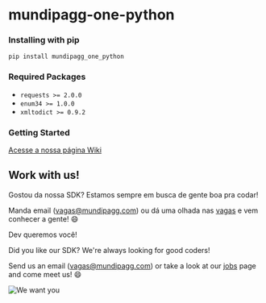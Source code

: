 # mundipagg-one-python

### Installing with pip
`pip install mundipagg_one_python`

### Required Packages

- `requests >= 2.0.0`
- `enum34 >= 1.0.0`
- `xmltodict >= 0.9.2`

### Getting Started
[Acesse a nossa página Wiki](https://github.com/mundipagg/mundipagg-one-python/wiki)

## Work with us!

Gostou da nossa SDK? Estamos sempre em busca de gente boa pra codar!

Manda email (vagas@mundipagg.com) ou dá uma olhada nas [vagas](https://github.com/mundipagg/vagas) e vem conhecer a gente! :smile:

Dev queremos você!

Did you like our SDK? We're always looking for good coders!

Send us an email (vagas@mundipagg.com) or take a look at our [jobs](https://github.com/mundipagg/vagas) page and come meet us! :smile:

![We want you](https://raw.githubusercontent.com/mundipagg/vagas/master/we_want_you.jpg)
